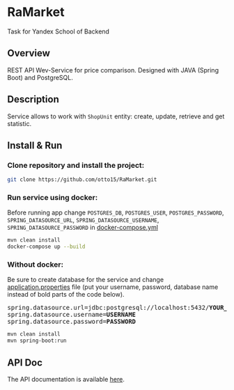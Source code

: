 # RaMarket
Task for Yandex School of Backend

## Overview
REST API Wev-Service for price comparison. Designed with JAVA (Spring Boot) and PostgreSQL.

## Description
Service allows to work with `ShopUnit` entity: create, update, retrieve and get statistic.

## Install & Run

### Clone repository and install the project:

```bash
git clone https://github.com/otto15/RaMarket.git
```

### Run service using docker:

Before running app change `POSTGRES_DB`, `POSTGRES_USER`, `POSTGRES_PASSWORD`, `SPRING_DATASOURCE_URL`, `SPRING_DATASOURCE_USERNAME`, `SPRING_DATASOURCE_PASSWORD` in [docker-compose.yml](https://github.com/otto15/RaMarket/blob/main/docker-compose.yml) 

```bash
mvn clean install
docker-compose up --build
```

### Without docker:

Be sure to create database for the service and change [application.properties](https://github.com/otto15/RaMarket/blob/main/src/main/resources/application.properties) file (put your username, password, database name instead of bold parts of the code below).

<pre>
spring.datasource.url=jdbc:postgresql://localhost:5432/<b>YOUR_DATABASE_NAME</b>?useSSL=false&amp&serverTimezone=UTC
spring.datasource.username=<b>USERNAME</b>
spring.datasource.password=<b>PASSWORD</b>
</pre>

```bash
mvn clean install
mvn spring-boot:run
```

## API Doc
The API documentation is available [here](https://github.com/otto15/RaMarket/blob/main/api-doc/openapi.yaml).
